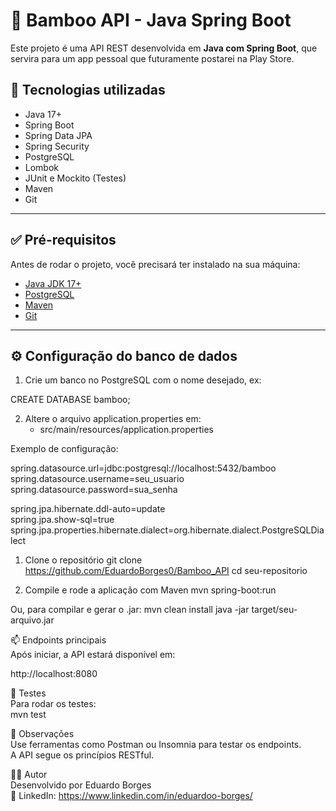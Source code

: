 # 🛒 Bamboo API - Java Spring Boot

Este projeto é uma API REST desenvolvida em **Java com Spring Boot**, que servira para um app pessoal que futuramente postarei na Play Store.

## 🚀 Tecnologias utilizadas

- Java 17+
- Spring Boot
- Spring Data JPA
- Spring Security
- PostgreSQL
- Lombok
- JUnit e Mockito (Testes)
- Maven
- Git

---

## ✅ Pré-requisitos

Antes de rodar o projeto, você precisará ter instalado na sua máquina:

- [Java JDK 17+](https://www.oracle.com/java/technologies/javase/jdk17-archive-downloads.html)
- [PostgreSQL](https://www.postgresql.org/)
- [Maven](https://maven.apache.org/)
- [Git](https://git-scm.com/)

---

## ⚙️ Configuração do banco de dados

1. Crie um banco no PostgreSQL com o nome desejado, ex:

CREATE DATABASE bamboo;

2. Altere o arquivo application.properties em:
    - src/main/resources/application.properties

Exemplo de configuração:

spring.datasource.url=jdbc:postgresql://localhost:5432/bamboo  </br>
spring.datasource.username=seu_usuario </br>
spring.datasource.password=sua_senha </br>

spring.jpa.hibernate.ddl-auto=update </br>
spring.jpa.show-sql=true </br>
spring.jpa.properties.hibernate.dialect=org.hibernate.dialect.PostgreSQLDialect </br>

1. Clone o repositório
   git clone https://github.com/EduardoBorges0/Bamboo_API
   cd seu-repositorio

2. Compile e rode a aplicação com Maven
   mvn spring-boot:run

Ou, para compilar e gerar o .jar:
mvn clean install
java -jar target/seu-arquivo.jar

📫 Endpoints principais </br>
Após iniciar, a API estará disponível em: </br>

http://localhost:8080

🧪 Testes </br>
Para rodar os testes: </br>
mvn test

📌 Observações </br>
Use ferramentas como Postman ou Insomnia para testar os endpoints. </br>
A API segue os princípios RESTful. </br>

👨‍💻 Autor  </br>
Desenvolvido por Eduardo Borges </br>
🔗 LinkedIn: https://www.linkedin.com/in/eduardoo-borges/
